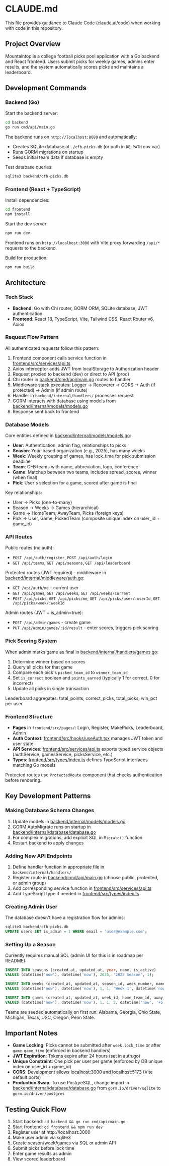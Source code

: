 # CLAUDE.md

This file provides guidance to Claude Code (claude.ai/code) when working with code in this repository.

## Project Overview

Mountaintop is a college football picks pool application with a Go backend and React frontend. Users submit picks for weekly games, admins enter results, and the system automatically scores picks and maintains a leaderboard.

## Development Commands

### Backend (Go)

Start the backend server:
```bash
cd backend
go run cmd/api/main.go
```

The backend runs on `http://localhost:8080` and automatically:
- Creates SQLite database at `./cfb-picks.db` (or path in `DB_PATH` env var)
- Runs GORM migrations on startup
- Seeds initial team data if database is empty

Test database queries:
```bash
sqlite3 backend/cfb-picks.db
```

### Frontend (React + TypeScript)

Install dependencies:
```bash
cd frontend
npm install
```

Start the dev server:
```bash
npm run dev
```

Frontend runs on `http://localhost:3000` with Vite proxy forwarding `/api/*` requests to the backend.

Build for production:
```bash
npm run build
```

## Architecture

### Tech Stack
- **Backend**: Go with Chi router, GORM ORM, SQLite database, JWT authentication
- **Frontend**: React 18, TypeScript, Vite, Tailwind CSS, React Router v6, Axios

### Request Flow Pattern

All authenticated requests follow this pattern:
1. Frontend component calls service function in [frontend/src/services/api.ts](frontend/src/services/api.ts)
2. Axios interceptor adds JWT from localStorage to Authorization header
3. Request proxied to backend (dev) or direct to API (prod)
4. Chi router in [backend/cmd/api/main.go](backend/cmd/api/main.go) routes to handler
5. Middleware stack executes: Logger → Recoverer → CORS → Auth (if protected) → Admin (if admin route)
6. Handler in `backend/internal/handlers/` processes request
7. GORM interacts with database using models from [backend/internal/models/models.go](backend/internal/models/models.go)
8. Response sent back to frontend

### Database Models

Core entities defined in [backend/internal/models/models.go](backend/internal/models/models.go):
- **User**: Authentication, admin flag, relationships to picks
- **Season**: Year-based organization (e.g., 2025), has many weeks
- **Week**: Weekly grouping of games, has lock_time for pick submission deadline
- **Team**: CFB teams with name, abbreviation, logo, conference
- **Game**: Matchup between two teams, includes spread, scores, winner (when final)
- **Pick**: User's selection for a game, scored after game is final

Key relationships:
- User → Picks (one-to-many)
- Season → Weeks → Games (hierarchical)
- Game → HomeTeam, AwayTeam, Picks (foreign keys)
- Pick → User, Game, PickedTeam (composite unique index on user_id + game_id)

### API Routes

Public routes (no auth):
- `POST /api/auth/register`, `POST /api/auth/login`
- `GET /api/teams`, `GET /api/seasons`, `GET /api/leaderboard`

Protected routes (JWT required) - middleware in [backend/internal/middleware/auth.go](backend/internal/middleware/auth.go):
- `GET /api/auth/me` - current user
- `GET /api/games`, `GET /api/weeks`, `GET /api/weeks/current`
- `POST /api/picks`, `GET /api/picks/me`, `GET /api/picks/user/:userId`, `GET /api/picks/week/:weekId`

Admin routes (JWT + is_admin=true):
- `POST /api/admin/games` - create game
- `PUT /api/admin/games/:id/result` - enter scores, triggers pick scoring

### Pick Scoring System

When admin marks game as final in [backend/internal/handlers/games.go](backend/internal/handlers/games.go):
1. Determine winner based on scores
2. Query all picks for that game
3. Compare each pick's `picked_team_id` to `winner_team_id`
4. Set `is_correct` boolean and `points_earned` (typically 1 for correct, 0 for incorrect)
5. Update all picks in single transaction

Leaderboard aggregates: total_points, correct_picks, total_picks, win_pct per user.

### Frontend Structure

- **Pages** in `frontend/src/pages/`: Login, Register, MakePicks, Leaderboard, Admin
- **Auth Context**: [frontend/src/hooks/useAuth.tsx](frontend/src/hooks/useAuth.tsx) manages JWT token and user state
- **API Services**: [frontend/src/services/api.ts](frontend/src/services/api.ts) exports typed service objects (authService, gamesService, picksService, etc.)
- **Types**: [frontend/src/types/index.ts](frontend/src/types/index.ts) defines TypeScript interfaces matching Go models

Protected routes use `ProtectedRoute` component that checks authentication before rendering.

## Key Development Patterns

### Making Database Schema Changes

1. Update models in [backend/internal/models/models.go](backend/internal/models/models.go)
2. GORM AutoMigrate runs on startup in [backend/internal/database/database.go](backend/internal/database/database.go)
3. For complex migrations, add explicit SQL in `Migrate()` function
4. Restart backend to apply changes

### Adding New API Endpoints

1. Define handler function in appropriate file in `backend/internal/handlers/`
2. Register route in [backend/cmd/api/main.go](backend/cmd/api/main.go) (choose public, protected, or admin group)
3. Add corresponding service function in [frontend/src/services/api.ts](frontend/src/services/api.ts)
4. Add TypeScript type if needed in [frontend/src/types/index.ts](frontend/src/types/index.ts)

### Creating Admin User

The database doesn't have a registration flow for admins:
```sql
sqlite3 backend/cfb-picks.db
UPDATE users SET is_admin = 1 WHERE email = 'user@example.com';
```

### Setting Up a Season

Currently requires manual SQL (admin UI for this is in roadmap per README):
```sql
INSERT INTO seasons (created_at, updated_at, year, name, is_active)
VALUES (datetime('now'), datetime('now'), 2025, '2025 Season', 1);

INSERT INTO weeks (created_at, updated_at, season_id, week_number, name, lock_time)
VALUES (datetime('now'), datetime('now'), 1, 1, 'Week 1', datetime('now', '+7 days'));

INSERT INTO games (created_at, updated_at, week_id, home_team_id, away_team_id, game_time, home_spread, is_final)
VALUES (datetime('now'), datetime('now'), 1, 1, 2, datetime('now', '+5 days'), -3.5, 0);
```

Teams are seeded automatically on first run: Alabama, Georgia, Ohio State, Michigan, Texas, USC, Oregon, Penn State.

## Important Notes

- **Game Locking**: Picks cannot be submitted after `week.lock_time` or after `game.game_time` (enforced in backend handlers)
- **JWT Expiration**: Tokens expire after 24 hours (set in auth.go)
- **Unique Constraint**: One pick per user per game (enforced by DB unique index on user_id + game_id)
- **CORS**: Development allows localhost:3000 and localhost:5173 (Vite default ports)
- **Production Swap**: To use PostgreSQL, change import in [backend/internal/database/database.go](backend/internal/database/database.go) from `gorm.io/driver/sqlite` to `gorm.io/driver/postgres`

## Testing Quick Flow

1. Start backend: `cd backend && go run cmd/api/main.go`
2. Start frontend: `cd frontend && npm run dev`
3. Register user at http://localhost:3000
4. Make user admin via sqlite3
5. Create season/week/games via SQL or admin API
6. Submit picks before lock time
7. Enter game results as admin
8. View scored leaderboard
